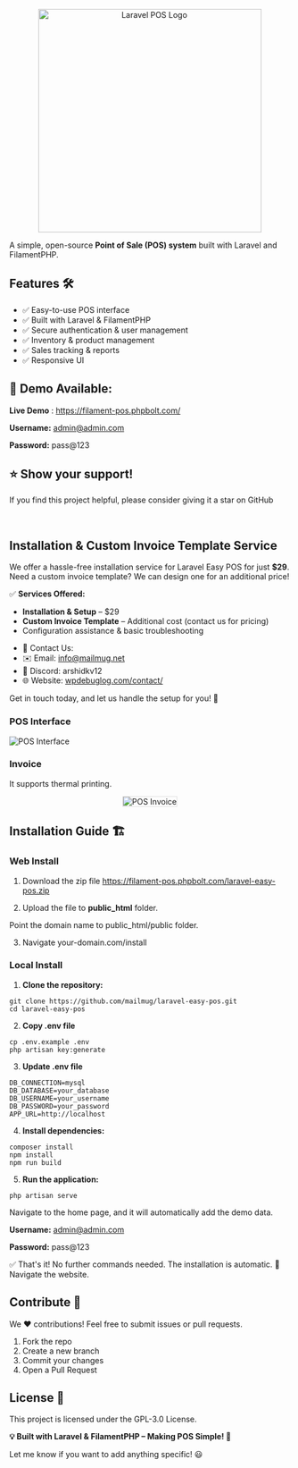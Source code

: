 <p align="center"><a href="#logo"><img src="https://raw.githubusercontent.com/mailmug/laravel-easy-pos/main/easy-pos-logo.svg" width="400" alt="Laravel POS Logo"></a></p>

A simple, open-source **Point of Sale (POS) system** built with Laravel and FilamentPHP.


## Features 🛠️
- ✅ Easy-to-use POS interface
- ✅ Built with Laravel & FilamentPHP
- ✅ Secure authentication & user management
- ✅ Inventory & product management
- ✅ Sales tracking & reports
- ✅ Responsive UI


## 🚀 Demo Available:

**Live Demo** : https://filament-pos.phpbolt.com/

**Username:** admin@admin.com

**Password:** pass@123
<br>

## ⭐ Show your support!
If you find this project helpful, please consider giving it a star on GitHub

<br>

## Installation & Custom Invoice Template Service

We offer a hassle-free installation service for Laravel Easy POS for just **$29**. 
Need a custom invoice template? We can design one for an additional price!

✅ **Services Offered:**

- **Installation & Setup** – $29
- **Custom Invoice Template** – Additional cost (contact us for pricing)
- Configuration assistance & basic troubleshooting

* 📩 Contact Us:
* ✉️ Email: info@mailmug.net
* 💬 Discord: arshidkv12
* 🌐 Website: [wpdebuglog.com/contact/](https://wpdebuglog.com/contact/)

Get in touch today, and let us handle the setup for you! 🚀


### **POS Interface**  
![POS Interface](https://raw.githubusercontent.com/mailmug/laravel-easy-pos/main/public/img/laravel-easy-pos.png)  


### **Invoice**  

It supports thermal printing.

<p align="center">
  <img src="https://raw.githubusercontent.com/mailmug/laravel-easy-pos/main/public/img/invoice.png" alt="POS Invoice" style="border:1px solid #ddd">
</p> 


## Installation Guide 🏗️

### Web Install
1. Download the zip file 
https://filament-pos.phpbolt.com/laravel-easy-pos.zip

2. Upload the file to **public_html** folder.

Point the domain name to public_html/public folder.

3. Navigate your-domain.com/install


### Local Install

1. **Clone the repository:**

```shell
git clone https://github.com/mailmug/laravel-easy-pos.git
cd laravel-easy-pos

```
2. **Copy .env file**

```shell
cp .env.example .env
php artisan key:generate

```

3. **Update .env file**

```shell
DB_CONNECTION=mysql
DB_DATABASE=your_database
DB_USERNAME=your_username
DB_PASSWORD=your_password
APP_URL=http://localhost

```

4. **Install dependencies:**

```shell
composer install
npm install
npm run build
```

5. **Run the application:**

```shell
php artisan serve
```

Navigate to the home page, and it will automatically add the demo data.

**Username:** admin@admin.com

**Password:** pass@123


✅ That's it! No further commands needed. The installation is automatic. 🎉 
Navigate the website. 


## Contribute 🤝
We ❤️ contributions! Feel free to submit issues or pull requests.

1. Fork the repo
2. Create a new branch
3. Commit your changes
4. Open a Pull Request
 

## License 📜
This project is licensed under the GPL-3.0 License.


**💡 Built with Laravel & FilamentPHP – Making POS Simple! 🚀**

Let me know if you want to add anything specific! 😃
